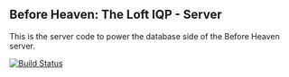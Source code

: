 ## Before Heaven: The Loft IQP - Server
This is the server code to power the database side of the Before Heaven server.

[![Build Status](https://magnum.travis-ci.com/rossfoley/beforeheaveniqp_server.svg?token=c7NsHagfz3eNmLLAx7YR&branch=master)](https://magnum.travis-ci.com/rossfoley/beforeheaveniqp_server)